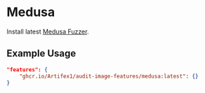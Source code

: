 # Medusa

Install latest [Medusa Fuzzer](https://github.com/crytic/medusa/tree/master).

## Example Usage

```json
"features": {
    "ghcr.io/Artifex1/audit-image-features/medusa:latest": {}
}
```
